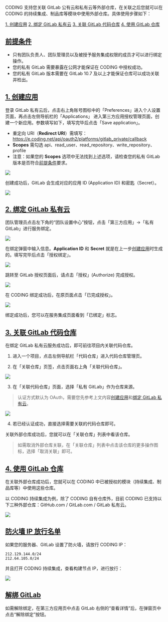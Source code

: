CODING 支持您关联 GitLab 公有云和私有云等外部仓库，在关联之后您就可以在 CODING 的持续集成、制品库等模块中使用外部仓库。具体使用步骤如下：

[1. 创建应用](#1)
[2. 绑定 GitLab 私有云](#2)
[3. 关联 GitLab 代码仓库](#3)
[4. 使用 GitLab 仓库](#4)

## [前提条件](#prerequisite)

-   只有团队负责人、团队管理员以及被授予服务集成权限的成员才可以进行绑定操作。
-   您的私有 GitLab 需要暴露在公网才能保证在 CODING 中授权成功。
-   您的私有 GitLab 版本需要在 GitLab 10.7 及以上才能保证仓库可以成功关联并检出。

## [1. 创建应用](#1)

登录 GitLab 私有云后，点击右上角账号图标中的「Preferences」进入个人设置页面，再点击左侧导航栏的「Applications」 进入第三方应用授权管理页面，创建一个新应用。参数填写如下，填写完毕后点击「Save application」。

-   重定向 URI（**Redirect URI**）需填写：<https://e.coding.net/api/oauth2/platforms/gitlab_private/callback>
-   **Scopes** 需勾选 api、read_user、read_repository、write_repository、profile
-   注意：如果您的 **Scopes** 选项中无法找到上述选项，请检查您的私有 GitLab 版本是否符合[前提条件](#prerequisite)要求。

![](https://help-assets.codehub.cn/enterprise/20210618175219.png)

创建成功后，GitLab 会生成对应的应用 ID (Application ID) 和密匙（Secret）。

![](https://help-assets.codehub.cn/enterprise/20210618175302.png)

## [2. 绑定 GitLab 私有云](#2)

团队管理员点击左下角的“团队设置中心”按钮，点击「第三方应用」→「私有 GitLab」进行服务绑定。

![](https://help-assets.codehub.cn/enterprise/20221018163144.png)

在绑定弹窗中输入信息。**Application ID** 和 **Secret** 就是在上一步[创建应用](#1)时生成的。填写完毕后点击「授权绑定」。

![](https://help-assets.codehub.cn/enterprise/20191226141232.png)

跳转至 GitLab 授权页面后，请点击「授权」(Authorize) 完成授权。

![](https://help-assets.codehub.cn/enterprise/20200722153925.png)

在 CODING 绑定成功后，在原页面点击「已完成授权」。

![](https://help-assets.codehub.cn/enterprise/20191226142521.png)

绑定成功后，您可以在服务集成页面看到「已绑定」标志。

## [3. 关联 GitLab 代码仓库](#3)

在绑定 GitLab 私有云服务成功后，即可前往项目内关联代码仓库。

1.  进入一个项目，点击左侧导航栏「代码仓库」进入代码仓库管理页。

2.  在「关联仓库」页签，点击页面右上角「关联代码仓库」。

![](https://help-assets.codehub.cn/enterprise/20220908112910.png)

3.  在「关联代码仓库」页面，选择「私有 GitLab」作为仓库来源。
> 认证方式默认为 OAuth，需要您先参考上文内容[创建应用](#1)和[绑定 GitLab 私有云](#2)。

![](https://help-assets.codehub.cn/enterprise/20220908112956.png)

4.  若已经认证成功，直接选择需要关联的代码仓库即可。


关联外部仓库成功后，您就可以在「关联仓库」列表中看该仓库。

> 如需取消外部仓库关联，在「关联仓库」列表中点击该仓库的更多操作图标，选择「取消关联」即可。

## [4. 使用 GitLab 仓库](#4)

在关联外部仓库成功后，您就可以在 CODING 中已被授权的模块（持续集成、制品库等）中使用这些仓库。

以 CODING 持续集成为例，除了 CODING 自有仓库外，目前 CODING 已支持以下三种外部仓库：GitHub.com / GitLab.com / GitLab 私有云。

![](https://help-assets.codehub.cn/enterprise/20210812191330.png)

## [防火墙 IP 放行名单](#firewall)

如果您的服务器、GitLab 设置了防火墙，请放行 CODING IP：

```text
212.129.144.0/24
212.64.105.0/24
```

并且打开 CODING 持续集成，查看构建节点 IP，进行放行：

![](https://help-assets.codehub.cn/enterprise/20220908113309.png)

## [解绑 GitLab](#unbind)

如需解除绑定，在第三方应用页中点击 GitLab 右侧的“查看详情”后，在弹窗页中点击“解除绑定”按钮。
